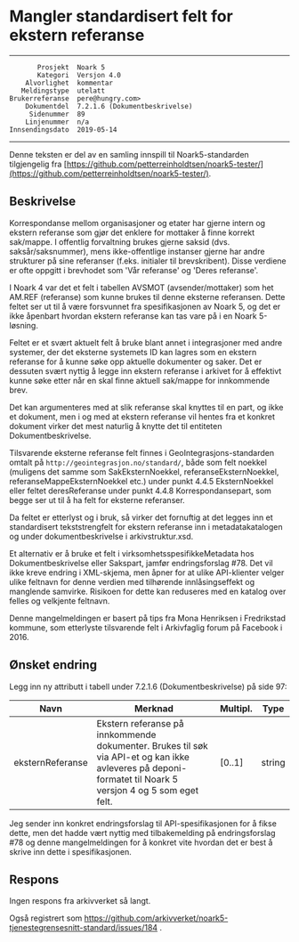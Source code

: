 Mangler standardisert felt for ekstern referanse
================================================

 ------------------  ---------------------------------
           Prosjekt  Noark 5
           Kategori  Versjon 4.0
        Alvorlighet  kommentar
       Meldingstype  utelatt
    Brukerreferanse  pere@hungry.com>
        Dokumentdel  7.2.1.6 (Dokumentbeskrivelse)
         Sidenummer  89
        Linjenummer  n/a
    Innsendingsdato  2019-05-14
 ------------------  ---------------------------------

Denne teksten er del av en samling innspill til Noark5-standarden
tilgjengelig fra
[https://github.com/petterreinholdtsen/noark5-tester/](https://github.com/petterreinholdtsen/noark5-tester/).

Beskrivelse
-----------

Korrespondanse mellom organisasjoner og etater har gjerne intern og
ekstern referanse som gjør det enklere for mottaker å finne korrekt
sak/mappe.  I offentlig forvaltning brukes gjerne saksid
(dvs. saksår/saksnummer), mens ikke-offentlige instanser gjerne har
andre strukturer på sine referanser (f.eks. initialer til
brevskribent).  Disse verdiene er ofte oppgitt i brevhodet som 'Vår
referanse' og 'Deres referanse'.

I Noark 4 var det et felt i tabellen AVSMOT (avsender/mottaker) som
het AM.REF (referanse) som kunne brukes til denne eksterne referansen.
Dette feltet ser ut til å være forsvunnet fra spesifikasjonen av Noark
5, og det er ikke åpenbart hvordan ekstern referanse kan tas vare på i
en Noark 5-løsning.

Feltet er et svært aktuelt felt å bruke blant annet i integrasjoner
med andre systemer, der det eksterne systemets ID kan lagres som en
ekstern referanse for å kunne søke opp aktuelle dokumenter og saker.
Det er dessuten svært nyttig å legge inn ekstern referanse i arkivet
for å effektivt kunne søke etter når en skal finne aktuell sak/mappe
for innkommende brev.

Det kan argumenteres med at slik referanse skal knyttes til en part,
og ikke et dokument, men i og med at ekstern referanse vil hentes fra
et konkret dokument virker det mest naturlig å knytte det til entiteten
Dokumentbeskrivelse.

Tilsvarende eksterne referanse felt finnes i
GeoIntegrasjons-standarden omtalt på
`http://geointegrasjon.no/standard/`, både som felt noekkel (muligens
det samme som SakEksternNoekkel, referanseEksternNoekkel,
referanseMappeEksternNoekkel etc.) under punkt 4.4.5 EksternNoekkel
eller feltet deresReferanse under punkt 4.4.8 Korrespondansepart, som
begge ser ut til å ha felt for eksterne referanser.

Da feltet er etterlyst og i bruk, så virker det fornuftig at det
legges inn et standardisert tekststrengfelt for ekstern referanse inn
i metadatakatalogen og under dokumentbeskrivelse i arkivstruktur.xsd.

Et alternativ er å bruke et felt i virksomhetsspesifikkeMetadata hos
Dokumentbeskrivelse eller Sakspart, jamfør endringsforslag #78.  Det
vil ikke kreve endring i XML-skjema, men åpner for at ulike
API-klienter velger ulike feltnavn for denne verdien med tilhørende
innlåsingseffekt og manglende samvirke.  Risikoen for dette kan
reduseres med en katalog over felles og velkjente feltnavn.

Denne mangelmeldingen er basert på tips fra Mona Henriksen i
Fredrikstad kommune, som etterlyste tilsvarende felt i Arkivfaglig
forum på Facebook i 2016.

Ønsket endring
--------------

Legg inn ny attributt i tabell under 7.2.1.6 (Dokumentbeskrivelse) på
side 97:

| **Navn**         | **Merknad**  | **Multipl.** | **Type** |
|------------------|--------------|--------------|----------|
| eksternReferanse | Ekstern referanse på innkommende dokumenter.  Brukes til søk via API-et og kan ikke avleveres på deponi-formatet til Noark 5 versjon 4 og 5 som eget felt. | \[0..1\] | string |

Jeg sender inn konkret endringsforslag til API-spesifikasjonen for å
fikse dette, men det hadde vært nyttig med tilbakemelding på
endringsforslag #78 og denne mangelmeldingen for å konkret vite
hvordan det er best å skrive inn dette i spesifikasjonen.

Respons
-------

Ingen respons fra arkivverket så langt.

Også registrert som
https://github.com/arkivverket/noark5-tjenestegrensesnitt-standard/issues/184 .
